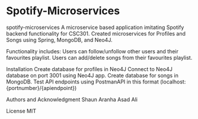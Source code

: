 # Spotify-Microservices

spotify-microservices
A microservice based application imitating Spotify backend functionality for CSC301. Created microservices for Profiles and Songs using Spring, MongoDB, and Neo4J.

Functionality includes:
Users can follow/unfollow other users and their favourites playlist.
Users can add/delete songs from their favourites playlist.

Installation
Create database for profiles in Neo4J
Connect to Neo4J database on port 3001 using Neo4J app.
Create database for songs in MongoDB.
Test API endpoints using PostmanAPI in this format (localhost:{portnumber}/{apiendpoint})

Authors and Acknowledgment
Shaun Aranha
Asad Ali

License
MIT
